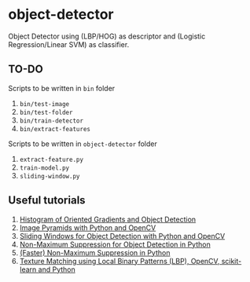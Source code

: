 # object-detector
Object Detector using (LBP/HOG) as descriptor and (Logistic Regression/Linear SVM) as classifier.

## TO-DO

Scripts to be written in `bin` folder

1. `bin/test-image`
2. `bin/test-folder`
3. `bin/train-detector`
4. `bin/extract-features`

Scripts to be written in `object-detector` folder

1. `extract-feature.py`
2. `train-model.py`
3. `sliding-window.py`

## Useful tutorials

1. [Histogram of Oriented Gradients and Object Detection](http://www.pyimagesearch.com/2014/11/10/histogram-oriented-gradients-object-detection/)
2. [Image Pyramids with Python and OpenCV](http://www.pyimagesearch.com/2015/03/16/image-pyramids-with-python-and-opencv/)
3. [Sliding Windows for Object Detection with Python and OpenCV](http://www.pyimagesearch.com/2015/03/23/sliding-windows-for-object-detection-with-python-and-opencv/)
4. [Non-Maximum Suppression for Object Detection in Python](http://www.pyimagesearch.com/2014/11/17/non-maximum-suppression-object-detection-python/)
5. [(Faster) Non-Maximum Suppression in Python](http://www.pyimagesearch.com/2015/02/16/faster-non-maximum-suppression-python/)
6. [Texture Matching using Local Binary Patterns (LBP), OpenCV, scikit-learn and Python](http://hanzratech.in/2015/05/30/local-binary-patterns.html)
